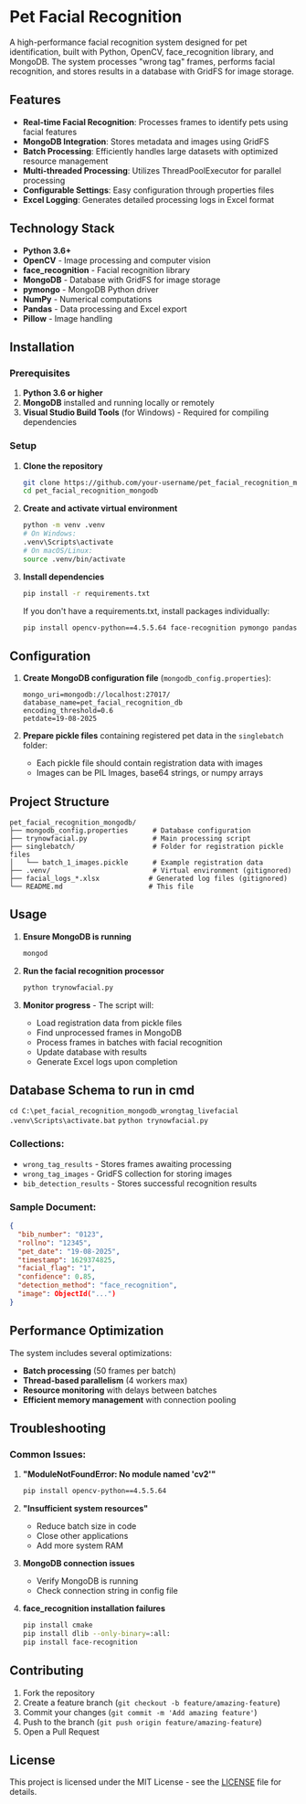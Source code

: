 # Pet Facial Recognition  

A high-performance facial recognition system designed for pet identification, built with Python, OpenCV, face_recognition library, and MongoDB. The system processes "wrong tag" frames, performs facial recognition, and stores results in a database with GridFS for image storage.

## Features

- **Real-time Facial Recognition**: Processes frames to identify pets using facial features
- **MongoDB Integration**: Stores metadata and images using GridFS
- **Batch Processing**: Efficiently handles large datasets with optimized resource management
- **Multi-threaded Processing**: Utilizes ThreadPoolExecutor for parallel processing
- **Configurable Settings**: Easy configuration through properties files
- **Excel Logging**: Generates detailed processing logs in Excel format

## Technology Stack

- **Python 3.6+**
- **OpenCV** - Image processing and computer vision
- **face_recognition** - Facial recognition library
- **MongoDB** - Database with GridFS for image storage
- **pymongo** - MongoDB Python driver
- **NumPy** - Numerical computations
- **Pandas** - Data processing and Excel export
- **Pillow** - Image handling

## Installation

### Prerequisites

1. **Python 3.6 or higher**
2. **MongoDB** installed and running locally or remotely
3. **Visual Studio Build Tools** (for Windows) - Required for compiling dependencies

### Setup

1. **Clone the repository**
   ```bash
   git clone https://github.com/your-username/pet_facial_recognition_mongodb.git
   cd pet_facial_recognition_mongodb
   ```

2. **Create and activate virtual environment**
   ```bash
   python -m venv .venv
   # On Windows:
   .venv\Scripts\activate
   # On macOS/Linux:
   source .venv/bin/activate
   ```

3. **Install dependencies**
   ```bash
   pip install -r requirements.txt
   ```

   If you don't have a requirements.txt, install packages individually:
   ```bash
   pip install opencv-python==4.5.5.64 face-recognition pymongo pandas pillow numpy
   ```

## Configuration

1. **Create MongoDB configuration file** (`mongodb_config.properties`):
   ```properties
   mongo_uri=mongodb://localhost:27017/
   database_name=pet_facial_recognition_db
   encoding_threshold=0.6
   petdate=19-08-2025
   ```

2. **Prepare pickle files** containing registered pet data in the `singlebatch` folder:
   - Each pickle file should contain registration data with images
   - Images can be PIL Images, base64 strings, or numpy arrays

## Project Structure

```
pet_facial_recognition_mongodb/
├── mongodb_config.properties      # Database configuration
├── trynowfacial.py                # Main processing script
├── singlebatch/                   # Folder for registration pickle files
│   └── batch_1_images.pickle      # Example registration data
├── .venv/                         # Virtual environment (gitignored)
├── facial_logs_*.xlsx            # Generated log files (gitignored)
└── README.md                     # This file
```

## Usage

1. **Ensure MongoDB is running**
   ```bash
   mongod
   ```

2. **Run the facial recognition processor**
   ```bash
   python trynowfacial.py
   ```

3. **Monitor progress** - The script will:
   - Load registration data from pickle files
   - Find unprocessed frames in MongoDB
   - Process frames in batches with facial recognition
   - Update database with results
   - Generate Excel logs upon completion

## Database Schema to run in cmd
```cd C:\pet_facial_recognition_mongodb_wrongtag_livefacial```
```.venv\Scripts\activate.bat```
```python trynowfacial.py```


### Collections:
- `wrong_tag_results` - Stores frames awaiting processing
- `wrong_tag_images` - GridFS collection for storing images
- `bib_detection_results` - Stores successful recognition results

### Sample Document:
```json
{
  "bib_number": "0123",
  "rollno": "12345",
  "pet_date": "19-08-2025",
  "timestamp": 1629374825,
  "facial_flag": "1",
  "confidence": 0.85,
  "detection_method": "face_recognition",
  "image": ObjectId("...")
}
```

## Performance Optimization

The system includes several optimizations:
- **Batch processing** (50 frames per batch)
- **Thread-based parallelism** (4 workers max)
- **Resource monitoring** with delays between batches
- **Efficient memory management** with connection pooling

## Troubleshooting

### Common Issues:

1. **"ModuleNotFoundError: No module named 'cv2'"**
   ```bash
   pip install opencv-python==4.5.5.64
   ```

2. **"Insufficient system resources"**
   - Reduce batch size in code
   - Close other applications
   - Add more system RAM

3. **MongoDB connection issues**
   - Verify MongoDB is running
   - Check connection string in config file

4. **face_recognition installation failures**
   ```bash
   pip install cmake
   pip install dlib --only-binary=:all:
   pip install face-recognition
   ```

## Contributing

1. Fork the repository
2. Create a feature branch (`git checkout -b feature/amazing-feature`)
3. Commit your changes (`git commit -m 'Add amazing feature'`)
4. Push to the branch (`git push origin feature/amazing-feature`)
5. Open a Pull Request

## License

This project is licensed under the MIT License - see the [LICENSE](LICENSE) file for details.
 






